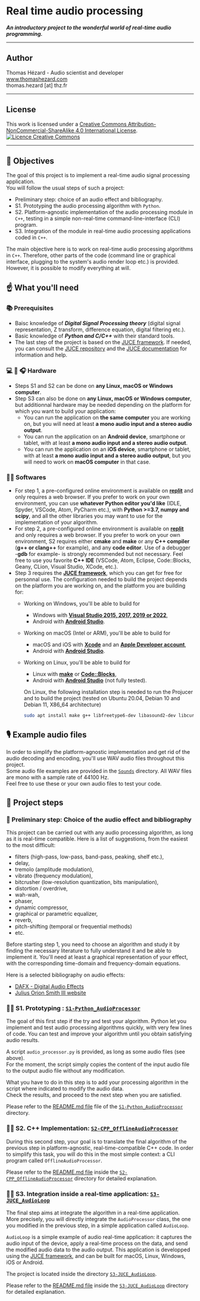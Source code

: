 
# Real time audio processing

*__An introductory project to the wonderful world of real-time audio programming.__*

---

## Author

Thomas Hézard - Audio scientist and developer  
www.thomashezard.com  
thomas.hezard [at] thz.fr

---

## License

This work is licensed under a [Creative Commons Attribution-NonCommercial-ShareAlike 4.0 International License](http://creativecommons.org/licenses/by-nc-sa/4.0/).  
[![Licence Creative Commons](https://i.creativecommons.org/l/by-nc-sa/4.0/88x31.png)](http://creativecommons.org/licenses/by-nc-sa/4.0/)

---

## 🎯  Objectives

The goal of this project is to implement a real-time audio signal processing application.  
You will follow the usual steps of such a project:  
- Preliminary step: choice of an audio effect and bibliography.
- S1. Prototyping the audio processing algorithm with `Python`.
- S2. Platform-agnostic implementation of the audio processing module in `C++`, testing in a simple non-real-time command-line-interface (CLI) program.
- S3. Integration of the module in real-time audio processing applications coded in `C++`.

The main objective here is to work on real-time audio processing algorithms in `C++`. Therefore, other parts of the code (command line or graphical interface, plugging to the system's audio render loop etc.) is provided. However, it is possible to modify everything at will.


## ☝️  What you'll need

### 📚  Prerequisites

- Baisc knowledge of **_Digital Signal Processing theory_** (digital signal representation, Z transform, difference equation, digital filtering etc.).
- Basic knowledge of **_Python and C/C++_** with their standard tools.
- The last step of the project is based on the [JUCE framework](https://juce.com/). If needed, you can consult the [JUCE repository](https://github.com/juce-framework/JUCE) and the [JUCE documentation](https://juce.com/learn/tutorials) for information and help.

### 💻 📱 🎧  Hardware

- Steps S1 and S2 can be done on __any Linux, macOS or Windows computer__.
- Step S3 can also be done on __any Linux, macOS or Windows computer__, but additionnal hardware may be needed depending on the platform for which you want to build your application:
  - You can run the application on __the same computer__ you are working on, but you will need at least __a mono audio input and a stereo audio output__.
  - You can run the application on an __Android device__, smartphone or tablet, with at least __a mono audio input and a stereo audio output__. 
  - You can run the application on an __iOS device__, smartphone or tablet, with at least __a mono audio input and a stereo audio output__, but you will need to work on __macOS computer__ in that case.

### 🧑‍💻 Softwares

- For step 1, a pre-configured online environment is available on __[replit](https://replit.com)__ and only requires a web browser. If you prefer to work on your own environment, you can use __whatever Python editor you'd like__ (IDLE, Spyder, VSCode, Atom, PyCharm etc.), with __Python >=3.7, numpy and scipy__, and all the other libraries you may want to use for the implementation of your algorithm. 
- For step 2, a pre-configured online environment is available on __[replit](https://replit.com)__ and only requires a web browser. If you prefer to work on your own environment, S2 requires either __cmake__ and __make__ or any __C++ compiler__ (__g++ or clang++__ for example), and any __code editor__. Use of a debugger -__gdb__ for example- is strongly recommended but not necessary. Feel free to use you favorite __C++ IDE__ (VSCode, Atom, Eclipse, Code::Blocks, Geany, CLion, Visual Studio, XCode, etc.).
- Step 3 requires the [__JUCE framework__](https://juce.com), which you can get for free for personnal use. The configuration needed to build the project depends on the platform you are working on, and the platform you are building for:
  - Working on Windows, you'll be able to build for
    - Windows with [__Visual Studio 2015, 2017, 2019 or 2022__](https://visualstudio.microsoft.com),
    - Android with [__Android Studio__](https://developer.android.com/studio/).
  - Working on macOS (Intel or ARM), you'll be able to build for
    - macOS and iOS with [__Xcode__](https://developer.apple.com/xcode/) and an __[Apple Developer account](https://developer.apple.com/account/)__,
    - Android with [__Android Studio__](https://developer.android.com/studio/).
  - Working on Linux, you'll be able to build for 
    - Linux with [__make__](https://www.gnu.org/software/make/) or [__Code::Blocks__](https://www.codeblocks.org),
    - Android with [__Android Studio__](https://developer.android.com/studio/) (not fully tested).  
  
    On Linux, the following installation step is needed to run the Projucer and to build the project (tested on Ubuntu 20.04, Debian 10 and Debian 11, X86_64 architecture)
      ```bash
      sudo apt install make g++ libfreetype6-dev libasound2-dev libcurl4-openssl-dev libwebkit2gtk-4.0-dev
      ```


## 🎙️ Example audio files

In order to simplify the platform-agnostic implementation and get rid of the audio decoding and encoding, you'll use WAV audio files throughout this project.  
Some audio file examples are provided in the [`Sounds`](Sounds) directory. All WAV files are mono with a sample rate of 44100 Hz.  
Feel free to use these or your own audio files to test your code.


## 🦶  Project steps

### 📖  Preliminary step: Choice of the audio effect and bibliography

This project can be carried out with any audio processing algorithm, as long as it is real-time compatible. Here is a list of suggestions, from the easiest to the most difficult:

- filters (high-pass, low-pass, band-pass, peaking, shelf etc.),
- delay,
- tremolo (amplitude modulation),
- vibrato (frequency modulation),
- bitcrusher (low-resolution quantization, bits manipulation),
- distortion / overdrive,
- wah-wah,
- phaser,
- dynamic compressor,
- graphical or parametric equalizer,
- reverb,
- pitch-shifting (temporal or frequential methods)
- etc.

Before starting step 1, you need to choose an algorithm and study it by finding the necessary literature to fully understand it and be able to implement it. You'll need at least a graphical representation of your effect, with the corresponding time-domain and frequency-domain equations.     

Here is a selected bibliography on audio effects:
- [DAFX - Digital Audio Effects](http://dafx.de/DAFX_Book_Page/index.html)
- [Julius Orion Smith III website](https://ccrma.stanford.edu/~jos/)


### 🧑‍🔬  S1. Prototyping : [`S1-Python_AudioProcessor`](S1-Python_AudioProcessor)

The goal of this first step if the try and test your algorithm. Python let you implement and test audio processing algorithms quickly, with very few lines of code. You can test and improve your algorithm until you obtain satisfying audio results.

A script `audio_processor.py` is provided, as long as some audio files (see above).  
For the moment, the script simply copies the content of the input audio file to the output audio file without any modification.

What you have to do in this step is to add your processing algorithm in the script where indicated to modify the audio data.  
Check the results, and proceed to the next step when you are satisfied.  

Please refer to the [README.md file](S1-Python_AudioProcessor/README.md) file of the [`S1-Python_AudioProcessor`](S1-Python_AudioProcessor) directory.  


### 👨‍💻  S2. C++ Implementation: [`S2-CPP_OfflineAudioProcessor`](S2-CPP_OfflineAudioProcessor)

During this second step, your goal is to translate the final algorithm of the previous step in platform-agnostic, real-time-compatible C++ code. In order to simplify this task, you will do this in the most simple context: a CLI program called `OfflineAudioProcessor`.  

Please refer to the [README.md file](S2-CPP_OfflineAudioProcessor/README.md) inside the [`S2-CPP_OfflineAudioProcessor`](S2-CPP_OfflineAudioProcessor) directory for detailed explanation.

### 🧑‍🎤  S3. Integration inside a real-time application: [`S3-JUCE_AudioLoop`](S3-JUCE_AudioLoop)

The final step aims at integrate the algorithm in a real-time application. More precisely, you will directly integrate the `AudioProcessor` class, the one you modified in the previous step, in a simple application called `AudioLoop`.

`AudioLoop` is a simple example of audio real-time application: it captures the audio input of the device, apply a real-time process on the data, and send the modified audio data to the audio output. This application is developped using the [JUCE framework](https://juce.com), and can be built for macOS, Linux, Windows, iOS or Android.

The project is located inside the directory [`S3-JUCE_AudioLoop`](S3-JUCE_AudioLoop).

Please refer to the [README.md file](S3-JUCE_AudioLoop/README.md) inside the [`S3-JUCE_AudioLoop`](S3-JUCE_AudioLoop) directory for detailed explanation.
